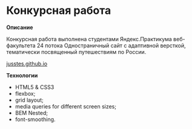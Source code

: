 # Конкурсная работа

**Описание**

Конкурсная работа выполнена студентами Яндекс.Практикума веб-факультета 24 потока
Одностраничный сайт с адаптивной версткой, тематически посвященный путешествиям по России.

[jusstes.github.io](ссылка)

**Технологии**
* HTML5 & CSS3
* flexbox;
* grid layout;
* media queries for different screen sizes;
* BEM Nested;
* font-smoothing.
